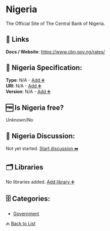 # Nigeria

The Official Site of The Central Bank of Nigeria.

##  🔗 Links
**Docs / Website**: https://www.cbn.gov.ng/rates/

## 🧬 Nigeria Specification:
**Type**: N/A - [Add ➕](https://github.com/apis-list/apis-list/edit/main/apis/nigeria/nigeria.yaml)  
**URI**: N/A - [Add ➕](https://github.com/apis-list/apis-list/edit/main/apis/nigeria/nigeria.yaml)  
**Version**: N/A - [Add ➕](https://github.com/apis-list/apis-list/edit/main/apis/nigeria/nigeria.yaml)

## 🆓 Is Nigeria free?
 Unknown/No 

## 💬 Nigeria Discussion:
Not yet started. [Start discussion ➡️](https://github.com/apis-list/apis-list/discussions/new)

## 🗂️ Libraries

No libraries added. [Add library ➕](https://github.com/apis-list/apis-list/edit/main/apis/nigeria/nigeria.yaml)    


## 🗄️ Categories:
- [Government](https://github.com/apis-list/apis-list#government-)

🔙  [Back to List](https://github.com/apis-list/apis-list)
